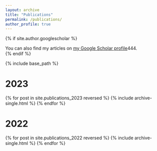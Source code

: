 ```yaml
---
layout: archive
title: "Publications"
permalink: /publications/
author_profile: true
---
```


{% if site.author.googlescholar %}
  <div class="wordwrap">You can also find my articles on <a href="{{site.author.googlescholar}}">my Google Scholar profile</a>444.</div>
{% endif %}

{% include base_path %}

# 2023

{% for post in site.publications_2023 reversed %}
  {% include archive-single.html %}
{% endfor %}


# 2022

{% for post in site.publications_2022 reversed %}
  {% include archive-single.html %}
{% endfor %}
